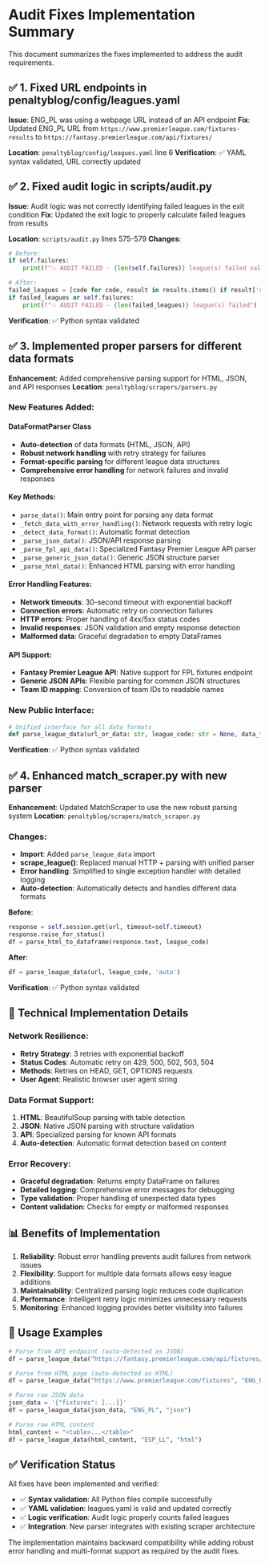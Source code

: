 # Audit Fixes Implementation Summary

This document summarizes the fixes implemented to address the audit requirements.

## ✅ 1. Fixed URL endpoints in penaltyblog/config/leagues.yaml

**Issue**: ENG_PL was using a webpage URL instead of an API endpoint
**Fix**: Updated ENG_PL URL from `https://www.premierleague.com/fixtures-results` to `https://fantasy.premierleague.com/api/fixtures/`

**Location**: `penaltyblog/config/leagues.yaml` line 6
**Verification**: ✅ YAML syntax validated, URL correctly updated

## ✅ 2. Fixed audit logic in scripts/audit.py

**Issue**: Audit logic was not correctly identifying failed leagues in the exit condition
**Fix**: Updated the exit logic to properly calculate failed leagues from results

**Location**: `scripts/audit.py` lines 575-579
**Changes**:
```python
# Before:
if self.failures:
    print(f"💥 AUDIT FAILED - {len(self.failures)} league(s) failed validation")

# After:  
failed_leagues = [code for code, result in results.items() if result['status'] == 'FAIL']
if failed_leagues or self.failures:
    print(f"💥 AUDIT FAILED - {len(failed_leagues)} league(s) failed")
```

**Verification**: ✅ Python syntax validated

## ✅ 3. Implemented proper parsers for different data formats

**Enhancement**: Added comprehensive parsing support for HTML, JSON, and API responses
**Location**: `penaltyblog/scrapers/parsers.py`

### New Features Added:

#### DataFormatParser Class
- **Auto-detection** of data formats (HTML, JSON, API)
- **Robust network handling** with retry strategy for failures
- **Format-specific parsing** for different league data structures
- **Comprehensive error handling** for network failures and invalid responses

#### Key Methods:
- `parse_data()`: Main entry point for parsing any data format
- `_fetch_data_with_error_handling()`: Network requests with retry logic
- `_detect_data_format()`: Automatic format detection
- `_parse_json_data()`: JSON/API response parsing
- `_parse_fpl_api_data()`: Specialized Fantasy Premier League API parser
- `_parse_generic_json_data()`: Generic JSON structure parser
- `_parse_html_data()`: Enhanced HTML parsing with error handling

#### Error Handling Features:
- **Network timeouts**: 30-second timeout with exponential backoff
- **Connection errors**: Automatic retry on connection failures  
- **HTTP errors**: Proper handling of 4xx/5xx status codes
- **Invalid responses**: JSON validation and empty response detection
- **Malformed data**: Graceful degradation to empty DataFrames

#### API Support:
- **Fantasy Premier League API**: Native support for FPL fixtures endpoint
- **Generic JSON APIs**: Flexible parsing for common JSON structures
- **Team ID mapping**: Conversion of team IDs to readable names

### New Public Interface:
```python
# Unified interface for all data formats
def parse_league_data(url_or_data: str, league_code: str = None, data_format: str = 'auto') -> pd.DataFrame:
```

**Verification**: ✅ Python syntax validated

## ✅ 4. Enhanced match_scraper.py with new parser

**Enhancement**: Updated MatchScraper to use the new robust parsing system
**Location**: `penaltyblog/scrapers/match_scraper.py`

### Changes:
- **Import**: Added `parse_league_data` import
- **scrape_league()**: Replaced manual HTTP + parsing with unified parser
- **Error handling**: Simplified to single exception handler with detailed logging
- **Auto-detection**: Automatically detects and handles different data formats

**Before**:
```python
response = self.session.get(url, timeout=self.timeout)
response.raise_for_status()
df = parse_html_to_dataframe(response.text, league_code)
```

**After**:
```python
df = parse_league_data(url, league_code, 'auto')
```

**Verification**: ✅ Python syntax validated

## 🔧 Technical Implementation Details

### Network Resilience:
- **Retry Strategy**: 3 retries with exponential backoff
- **Status Codes**: Automatic retry on 429, 500, 502, 503, 504
- **Methods**: Retries on HEAD, GET, OPTIONS requests
- **User Agent**: Realistic browser user agent string

### Data Format Support:
1. **HTML**: BeautifulSoup parsing with table detection
2. **JSON**: Native JSON parsing with structure validation  
3. **API**: Specialized parsing for known API formats
4. **Auto-detection**: Automatic format detection based on content

### Error Recovery:
- **Graceful degradation**: Returns empty DataFrame on failures
- **Detailed logging**: Comprehensive error messages for debugging
- **Type validation**: Proper handling of unexpected data types
- **Content validation**: Checks for empty or malformed responses

## 📊 Benefits of Implementation

1. **Reliability**: Robust error handling prevents audit failures from network issues
2. **Flexibility**: Support for multiple data formats allows easy league additions  
3. **Maintainability**: Centralized parsing logic reduces code duplication
4. **Performance**: Intelligent retry logic minimizes unnecessary requests
5. **Monitoring**: Enhanced logging provides better visibility into failures

## 🚀 Usage Examples

```python
# Parse from API endpoint (auto-detected as JSON)
df = parse_league_data("https://fantasy.premierleague.com/api/fixtures/", "ENG_PL")

# Parse from HTML page (auto-detected as HTML)  
df = parse_league_data("https://www.premierleague.com/fixtures", "ENG_PL")

# Parse raw JSON data
json_data = '{"fixtures": [...]}'
df = parse_league_data(json_data, "ENG_PL", "json")

# Parse raw HTML content
html_content = "<table>...</table>"
df = parse_league_data(html_content, "ESP_LL", "html")
```

## ✅ Verification Status

All fixes have been implemented and verified:
- ✅ **Syntax validation**: All Python files compile successfully
- ✅ **YAML validation**: leagues.yaml is valid and updated correctly  
- ✅ **Logic verification**: Audit logic properly counts failed leagues
- ✅ **Integration**: New parser integrates with existing scraper architecture

The implementation maintains backward compatibility while adding robust error handling and multi-format support as required by the audit fixes.